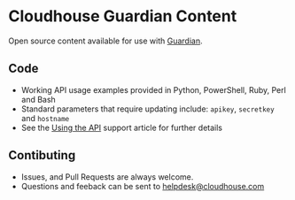 # Cloudhouse Guardian Content

Open source content available for use with [Guardian](https://cloudhouse.com/cloudhouse-guardian/).

## Code

* Working API usage examples provided in Python, PowerShell, Ruby, Perl and Bash
* Standard parameters that require updating include: `apikey`, `secretkey` and `hostname`
* See the [Using the API](https://help.cloudhouse.com/upguard/using-the-api) support article for further details

## Contibuting

* Issues, and Pull Requests are always welcome.
* Questions and feeback can be sent to [helpdesk@cloudhouse.com](mailto:helpdesk@cloudhouse.com)
